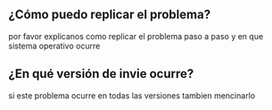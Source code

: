   ## ¿Cómo puedo replicar el problema?
  por favor explicanos como replicar el problema paso a paso y en que sistema operativo ocurre 
  ## ¿En qué versión de invie ocurre?
  si este problema ocurre en todas las versiones tambien mencinarlo 
